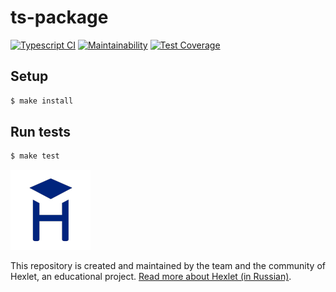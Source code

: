 # ts-package

[![Typescript CI](../../workflows/Typescript/badge.svg)](../../actions)
[![Maintainability](https://api.codeclimate.com/v1/badges/КлючДляБейджа/maintainability)](https://codeclimate.com/github/hexlet-boilerplates/ts-package/maintainability)
[![Test Coverage](https://api.codeclimate.com/v1/badges/КлючДляБейджа/test_coverage)](https://codeclimate.com/github/hexlet-boilerplates/ts-package/test_coverage)

## Setup

```sh
$ make install
```

## Run tests

```sh
$ make test
```

[![Hexlet Ltd. logo](https://raw.githubusercontent.com/Hexlet/assets/master/images/hexlet_logo128.png)](https://ru.hexlet.io/pages/about?utm_source=github&utm_medium=link&utm_campaign=nodejs-package)

This repository is created and maintained by the team and the community of Hexlet, an educational project. [Read more about Hexlet (in Russian)](https://ru.hexlet.io/pages/about?utm_source=github&utm_medium=link&utm_campaign=nodejs-package).
